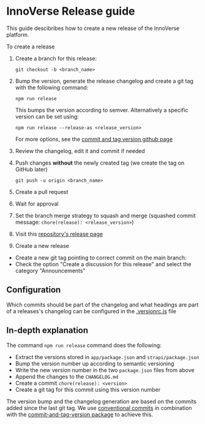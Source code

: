 # InnoVerse Release guide

This guide descibribes how to create a new release of the InnoVerse platform.

To create a release

1. Create a branch for this release:

   `git checkout -b <branch_name>`

2. Bump the version, generate the release changelog and create a git tag with the following command:

   `npm run release`

   This bumps the version according to semver. Alternatively a specific version can be set using:

   `npm run release --release-as <release_version>`

   For more options, see the [commit and tag version github page](https://github.com/absolute-version/commit-and-tag-version/tree/master?tab=readme-ov-file#cli-usage)

3. Review the changelog, edit it and commit if needed
4. Push changes **without** the newly created tag (we create the tag on GitHub later)

   `git push -u origin <branch_name>`

5. Create a pull request
6. Wait for approval
7. Set the branch merge strategy to squash and merge (squashed commit message: `chore(release): <release_version>`)
8. Visit this [repository's release page](https://github.com/openkfw/innoverse/releases)
9. Create a new release

- Create a new git tag pointing to correct commit on the main branch:
- Check the option "Create a discussion for this release" and select the category "Announcements"

## Configuration

Which commits should be part of the changelog and what headings are part of a releases's changelog can be configured in the [.versionrc.js](/.versionrc.js) file

## In-depth explanation

The command `npm run release` command does the following:

- Extract the versions stored in `app/package.json` and `strapi/package.json`
- Bump the version number up according to semantic versioning
- Write the new version number in the two `package.json` files from above
- Append the changes to the `CHANGELOG.md`
- Create a commit `chore(release): <version>`
- Create a git tag for this commit using this version number

The version bump and the changelog generation are based on the commits added since the last git tag. We use [conventional commits](https://www.conventionalcommits.org/) in combination with the [commit-and-tag-version package](https://github.com/absolute-version/commit-and-tag-version) to achieve this.
